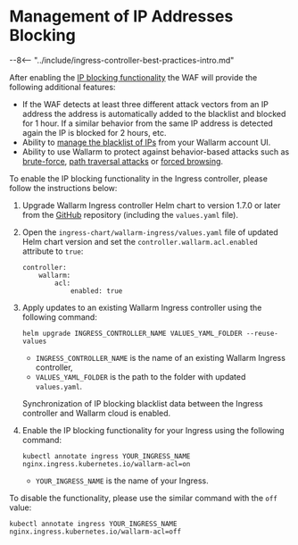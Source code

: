 # Management of IP Addresses Blocking

--8<-- "../include/ingress-controller-best-practices-intro.md"

After enabling the [IP blocking functionality](../../../configure-ip-blocking-en.md) the WAF will provide the following additional features:

* If the WAF detects at least three different attack vectors from an IP address the address is automatically added to the blacklist and blocked for 1 hour. If a similar behavior from the same IP address is detected again the IP is blocked for 2 hours, etc.
* Ability to [manage the blacklist of IPs](../../../../user-guides/blacklist.md) from your Wallarm account UI.
* Ability to use Wallarm to protect against behavior-based attacks such as [brute-force](../../../../attacks-vulns-list.md#brute-force-attack), [path traversal attacks](../../../../attacks-vulns-list.md#path-traversal) or [forced browsing](../../../../attacks-vulns-list.md#forced-browsing).

To enable the IP blocking functionality in the Ingress controller, please follow the instructions below:
1. Upgrade Wallarm Ingress controller Helm chart to version 1.7.0 or later from the [GitHub](https://github.com/wallarm/ingress-chart) repository (including the `values.yaml` file).
2. Open the `ingress-chart/wallarm-ingress/values.yaml` file of updated Helm chart version and set the `controller.wallarm.acl.enabled` attribute to `true`:
    ```
    controller:
        wallarm:
            acl:
                enabled: true
    ```
3. Apply updates to an existing Wallarm Ingress controller using the following command:
    ```
    helm upgrade INGRESS_CONTROLLER_NAME VALUES_YAML_FOLDER --reuse-values
    ```
    * `INGRESS_CONTROLLER_NAME` is the name of an existing Wallarm Ingress controller,
    * `VALUES_YAML_FOLDER` is the path to the folder with updated `values.yaml`.

    Synchronization of IP blocking blacklist data between the Ingress controller and Wallarm cloud is enabled.
4. Enable the IP blocking functionality for your Ingress using the following command:
    ```
    kubectl annotate ingress YOUR_INGRESS_NAME nginx.ingress.kubernetes.io/wallarm-acl=on
    ```
    * `YOUR_INGRESS_NAME` is the name of your Ingress.

To disable the functionality, please use the similar command with the `off` value:
```
kubectl annotate ingress YOUR_INGRESS_NAME nginx.ingress.kubernetes.io/wallarm-acl=off
```